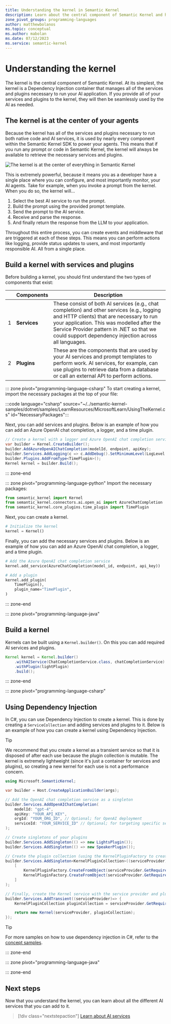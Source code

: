 ```yaml
---
title: Understanding the kernel in Semantic Kernel
description: Learn about the central component of Semantic Kernel and how it works
zone_pivot_groups: programming-languages
author: matthewbolanos
ms.topic: conceptual
ms.author: mabolan
ms.date: 07/12/2023
ms.service: semantic-kernel
---
```


# Understanding the kernel

The kernel is the central component of Semantic Kernel. At its simplest, the kernel is a Dependency Injection container that manages all of the services and plugins necessary to run your AI application. If you provide all of your services and plugins to the kernel, they will then be seamlessly used by the AI as needed.

## The kernel is at the center of your agents
Because the kernel has all of the services and plugins necessary to run both native code and AI services, it is used by nearly every component within the Semantic Kernel SDK to power your agents. This means that if you run any prompt or code in Semantic Kernel, the kernel will always be available to retrieve the necessary services and plugins.

![The kernel is at the center of everything in Semantic Kernel](../media/the-kernel-is-at-the-center-of-everything.png)

This is extremely powerful, because it means you as a developer have a single place where you can configure, and most importantly monitor, your AI agents. Take for example, when you invoke a prompt from the kernel. When you do so, the kernel will...
1. Select the best AI service to run the prompt.
2. Build the prompt using the provided prompt template.
3. Send the prompt to the AI service.
4. Receive and parse the response.
5. And finally return the response from the LLM to your application.

Throughout this entire process, you can create events and middleware that are triggered at each of these steps. This means you can perform actions like logging, provide status updates to users, and most importantly responsible AI. All from a single place.

## Build a kernel with services and plugins
Before building a kernel, you should first understand the two types of components that exist:

| | Components | Description |
|---|---|---|
| 1 | **Services** | These consist of both AI services (e.g., chat completion) and other services (e.g., logging and HTTP clients) that are necessary to run your application. This was modelled after the Service Provider pattern in .NET so that we could support dependency injection across all languages. |
| 2 | **Plugins** | These are the components that are used by your AI services and prompt templates to perform work. AI services, for example, can use plugins to retrieve data from a database or call an external API to perform actions. |

::: zone pivot="programming-language-csharp"
To start creating a kernel, import the necessary packages at the top of your file:

:::code language="csharp" source="~/../semantic-kernel-samples/dotnet/samples/LearnResources/MicrosoftLearn/UsingTheKernel.cs" id="NecessaryPackages":::

Next, you can add services and plugins. Below is an example of how you can add an Azure OpenAI chat completion, a logger, and a time plugin.

```csharp
// Create a kernel with a logger and Azure OpenAI chat completion service
var builder = Kernel.CreateBuilder();
builder.AddAzureOpenAIChatCompletion(modelId, endpoint, apiKey);
builder.Services.AddLogging(c => c.AddDebug().SetMinimumLevel(LogLevel.Trace));
builder.Plugins.AddFromType<TimePlugin>();
Kernel kernel = builder.Build();
``` 

::: zone-end

::: zone pivot="programming-language-python"
Import the necessary packages:

```python
from semantic_kernel import Kernel
from semantic_kernel.connectors.ai.open_ai import AzureChatCompletion
from semantic_kernel.core_plugins.time_plugin import TimePlugin
```

Next, you can create a kernel.

```python
# Initialize the kernel
kernel = Kernel()
```

Finally, you can add the necessary services and plugins. Below is an example of how you can add an Azure OpenAI chat completion, a logger, and a time plugin.

```python
# Add the Azure OpenAI chat completion service
kernel.add_service(AzureChatCompletion(model_id, endpoint, api_key))

# Add a plugin
kernel.add_plugin(
    TimePlugin(),
    plugin_name="TimePlugin",
)
```

::: zone-end

::: zone pivot="programming-language-java"

## Build a kernel

Kernels can be built using a `Kernel.builder()`. On this you can add required AI services and plugins.

```java
Kernel kernel = Kernel.builder()
    .withAIService(ChatCompletionService.class, chatCompletionService)
    .withPlugin(lightPlugin)
    .build();
```

::: zone-end


::: zone pivot="programming-language-csharp"
## Using Dependency Injection

In C#, you can use Dependency Injection to create a kernel. This is done by creating a `ServiceCollection` and adding services and plugins to it. Below is an example of how you can create a kernel using Dependency Injection.

> [!TIP]
> We recommend that you create a kernel as a transient service so that it is disposed of after each use because the plugin collection is mutable. The kernel is extremely lightweight (since it's just a container for services and plugins), so creating a new kernel for each use is not a performance concern.

```csharp
using Microsoft.SemanticKernel;

var builder = Host.CreateApplicationBuilder(args);

// Add the OpenAI chat completion service as a singleton
builder.Services.AddOpenAIChatCompletion(
    modelId: "gpt-4",
    apiKey: "YOUR_API_KEY",
    orgId: "YOUR_ORG_ID", // Optional; for OpenAI deployment
    serviceId: "YOUR_SERVICE_ID" // Optional; for targeting specific services within Semantic Kernel
);

// Create singletons of your plugins
builder.Services.AddSingleton(() => new LightsPlugin());
builder.Services.AddSingleton(() => new SpeakerPlugin());

// Create the plugin collection (using the KernelPluginFactory to create plugins from objects)
builder.Services.AddSingleton<KernelPluginCollection>((serviceProvider) => 
    [
        KernelPluginFactory.CreateFromObject(serviceProvider.GetRequiredService<LightsPlugin>()),
        KernelPluginFactory.CreateFromObject(serviceProvider.GetRequiredService<SpeakerPlugin>())
    ]
);

// Finally, create the Kernel service with the service provider and plugin collection
builder.Services.AddTransient((serviceProvider)=> {
    KernelPluginCollection pluginCollection = serviceProvider.GetRequiredService<KernelPluginCollection>();

    return new Kernel(serviceProvider, pluginCollection);
});
```

> [!TIP]
> For more samples on how to use dependency injection in C#, refer to the [concept samples](../get-started/detailed-samples.md).

::: zone-end

::: zone pivot="programming-language-java"

::: zone-end

## Next steps
Now that you understand the kernel, you can learn about all the different AI services that you can add to it.

> [!div class="nextstepaction"]
> [Learn about AI services](./ai-services/index.md)
